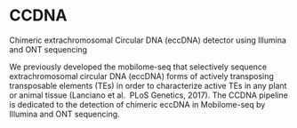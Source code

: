 # CCDNA
Chimeric extrachromosomal Circular DNA (eccDNA) detector using Illumina and ONT sequencing

We previously developed the mobilome-seq that selectively sequence extrachromosomal circular DNA (eccDNA) forms of actively transposing transposable elements (TEs) in order to characterize active TEs in any plant or animal tissue (Lanciano et al.  PLoS Genetics, 2017).
The CCDNA pipeline is dedicated to the detection of chimeric eccDNA in Mobilome-seq by Illumina and ONT sequencing.
